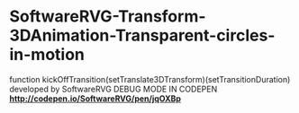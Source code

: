# SoftwareRVG-Transform-3DAnimation-Transparent-circles-in-motion
function kickOffTransition(setTranslate3DTransform)(setTransitionDuration) developed by SoftwareRVG
                   DEBUG MODE IN CODEPEN 
**<a href="http://codepen.io/SoftwareRVG/pen/jqOXBp">http://codepen.io/SoftwareRVG/pen/jqOXBp </a>**
